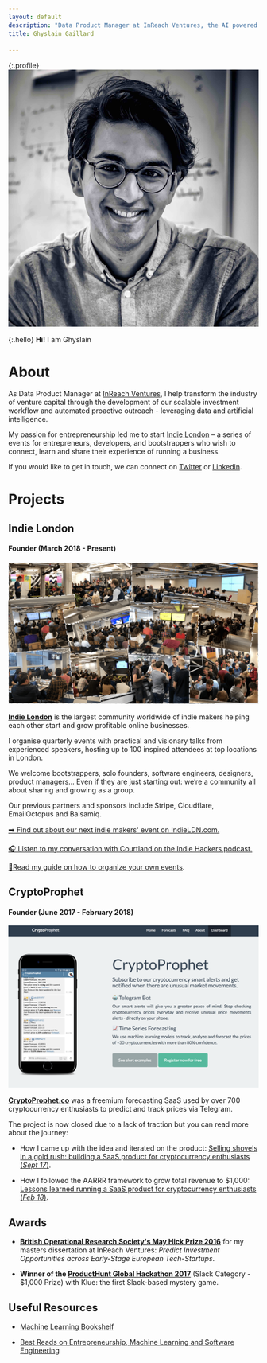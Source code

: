 ```yaml
---
layout: default
description: "Data Product Manager at InReach Ventures, the AI powered VC. Founder and Community Lead of Indie London, the largest events for London indie entrepreneurs."
title: Ghyslain Gaillard

---
```

{:.profile}
![ghyslain](./ghyslain.jpg)

{:.hello}
**Hi!** I am Ghyslain

# About

As Data Product Manager at [InReach Ventures](http://www.inreachventures.com/), I help transform the industry of venture capital through the development of our scalable investment workflow and automated proactive outreach - leveraging data and artificial intelligence.

My passion for entrepreneurship led me to start [Indie London](https://indieldn.com/) – a series of events for entrepreneurs, developers, and bootstrappers who wish to connect, learn and share their experience of running a business.

If you would like to get in touch, we can connect on [Twitter](https://twitter.com/iamghyslain) or [Linkedin](https://www.Linkedin.com/in/ghyslaingaillard).

# Projects

## Indie London
#### Founder (March 2018 - Present)

![indieldn](./indieldn.png)

**[Indie London](https://indieldn.com/)** is the largest community worldwide of indie makers helping each other start and grow profitable online businesses.

I organise quarterly events with practical and visionary talks from experienced speakers, hosting up to 100 inspired attendees at top locations in London.

We welcome bootstrappers, solo founders, software engineers, designers, product managers... Even if they are just starting out: we’re a community all about sharing and growing as a group.

Our previous partners and sponsors include Stripe, Cloudflare, EmailOctopus and Balsamiq.

[➡️ Find out about our next indie makers' event on IndieLDN.com.](https://indieldn.com/)

[🎧 Listen to my conversation with Courtland on the Indie Hackers podcast.](https://www.indiehackers.com/podcast/127-quick-chat-with-ghyslain-gaillard)

[📖Read my guide on how to organize your own events](https://startameetup.com).

## CryptoProphet
#### Founder (June 2017 - February 2018)

![cryptoprophet](./cryptoprophet.png)

**[CryptoProphet.co](https://web.archive.org/web/20180524165212/https://cryptoprophet.co/)** was a freemium forecasting SaaS used by over 700 cryptocurrency enthusiasts to predict and track prices via Telegram.

The project is now closed due to a lack of traction but you can read more about the journey:

- How I came up with the idea and iterated on the product: [Selling shovels in a gold rush: building a SaaS product for cryptocurrency enthusiasts (*Sept 17*)](https://medium.com/entrepreneurship-at-work/selling-shovel-during-the-gold-rush-building-a-saas-product-for-cryptocurrency-enthusiasts-7ff02bb0724e).

- How I followed the AARRR framework to grow total revenue to $1,000: [Lessons learned running a SaaS product for cryptocurrency enthusiasts (*Feb 18*)](https://medium.com/@ghyslain/how-cryptoprophet-uses-metrics-to-measure-growth-14e4a52f275c).


## Awards

- **[British Operational Research Society's May Hick Prize 2016](http://www.theorsociety.com/Pages/Awards/May.aspx)** for my masters dissertation at InReach Ventures: *Predict Investment Opportunities across Early-Stage European Tech-Startups*.

- **Winner of the [ProductHunt Global Hackathon 2017](https://blog.producthunt.com/winners-of-the-product-hunt-global-hackathon-2017-e2bad6adda39)** (Slack Category - $1,000 Prize) with Klue: the first Slack-based mystery game.


## Useful Resources

- [Machine Learning Bookshelf](http://ghyslain.me/bookshelf)

- [Best Reads on Entrepreneurship, Machine Learning and Software Engineering](https://ghyslain.me/library)

